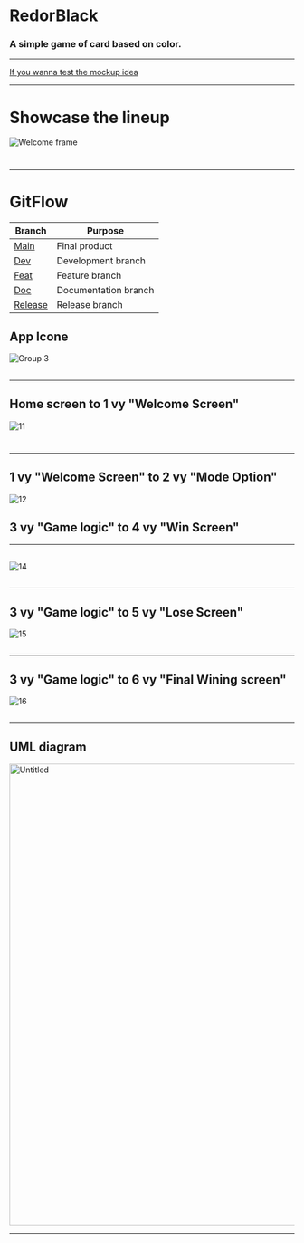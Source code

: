 # RedorBlack
### A  simple game of card based on color.
---
[If you wanna test the mockup idea](https://www.figma.com/proto/2bcTC0vegmLBT223HFQKmo/Welcome-frame?node-id=14-46&node-type=canvas&t=z0sggPfgS7WEsiy0-1&scaling=scale-down&content-scaling=fixed&page-id=0%3A1&starting-point-node-id=14%3A46)





---




# Showcase the lineup
![Welcome frame](https://github.com/user-attachments/assets/1ab40cec-b688-414b-8d02-34d7693a2265)
#
---
# GitFlow
| Branch | Purpose  |
| ------ | -------- | 
| [Main](https://github.com/SparkyBeles/RedorBlack.git) | Final product|
| [Dev](https://github.com/SparkyBeles/RedorBlack.git) | Development branch |
| [Feat](https://github.com/SparkyBeles/RedorBlack.git) | Feature branch  |
| [Doc](https://github.com/SparkyBeles/RedorBlack.git) | Documentation branch |
| [Release](https://github.com/SparkyBeles/RedorBlack.git) | Release branch |
## App Icone
![Group 3](https://github.com/user-attachments/assets/b9763cb6-1582-4896-957c-2989ff6905f6)
##
---


## Home screen to 1 vy  "Welcome Screen"
![11](https://github.com/user-attachments/assets/6122c0a7-2047-4463-b18f-78bbb1ea8d98)
#
---


## 1 vy "Welcome Screen" to 2 vy "Mode Option"
![12](https://github.com/user-attachments/assets/88a67fa0-f3db-4651-873f-51e6b0a9ae99)
## 3 vy "Game logic" to 4 vy "Win Screen"
---


##
![14](https://github.com/user-attachments/assets/5e6b9676-e24a-4dc6-94e3-910cfb644705)
##


---
## 3 vy "Game logic" to 5 vy "Lose Screen"
![15](https://github.com/user-attachments/assets/3528acba-f3f7-417b-8c6b-d5efbcac60df)
##
---


## 3 vy "Game logic" to 6 vy "Final Wining screen"
![16](https://github.com/user-attachments/assets/5a6f74eb-e04b-4bf5-9a75-1e9fe4d6d748)
## 
---


## UML diagram
<img width="816" alt="Untitled" src="https://github.com/user-attachments/assets/c2e42da6-187f-4d20-9387-48aa14b71524">

---








